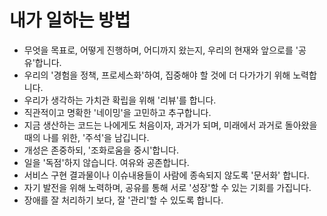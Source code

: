 
# 내가 일하는 방법
- 무엇을 목표로, 어떻게 진행하며, 어디까지 왔는지, 우리의 현재와 앞으로를 '공유'합니다.
- 우리의 '경험을 정책, 프로세스화'하여, 집중해야 할 것에 더 다가가기 위해 노력합니다.
- 우리가 생각하는 가치관 확립을 위해 '리뷰'를 합니다.
- 직관적이고 명확한 '네이밍'을 고민하고 추구합니다.
- 지금 생산하는 코드는 나에게도 처음이자, 과거가 되며, 미래에서 과거로 돌아왔을 때의 나를 위한, '주석'을 남깁니다.
- 개성은 존중하되, '조화로움을 중시'합니다.
- 일을 '독점'하지 않습니다. 여유와 공존합니다.
- 서비스 구현 결과물이나 이슈내용들이 사람에 종속되지 않도록 '문서화' 합니다.
- 자기 발전을 위해 노력하며, 공유를 통해 서로 '성장'할 수 있는 기회를 가집니다.
- 장애를 잘 처리하기 보다, 잘 '관리'할 수 있도록 합니다.
